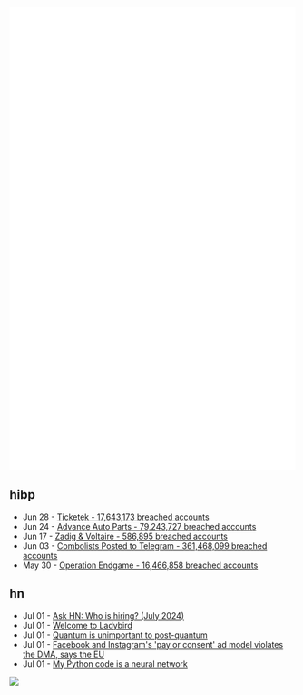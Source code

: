 ![Metrics](https://raw.githubusercontent.com/phixion/phixion/master/metrics.svg)

## hibp

<!--
for https://github.com/phixion/phixion/blob/main/.github/workflows/feeds.yml
-->
<!--START_SECTION:haveibeenpwnd-->
- Jun 28 - [Ticketek - 17,643,173 breached accounts](https://haveibeenpwned.com/PwnedWebsites#Ticketek)
- Jun 24 - [Advance Auto Parts - 79,243,727 breached accounts](https://haveibeenpwned.com/PwnedWebsites#AdvanceAutoParts)
- Jun 17 - [Zadig & Voltaire - 586,895 breached accounts](https://haveibeenpwned.com/PwnedWebsites#ZadigVoltaire)
- Jun 03 - [Combolists Posted to Telegram - 361,468,099 breached accounts](https://haveibeenpwned.com/PwnedWebsites#TelegramCombolists)
- May 30 - [Operation Endgame - 16,466,858 breached accounts](https://haveibeenpwned.com/PwnedWebsites#OperationEndgame)
<!--END_SECTION:haveibeenpwnd-->

## hn

<!--
for https://github.com/phixion/phixion/blob/main/.github/workflows/feeds.yml
-->
<!--START_SECTION:hn-->
- Jul 01 - [Ask HN: Who is hiring? (July 2024)](https://news.ycombinator.com/item?id=40846428)
- Jul 01 - [Welcome to Ladybird](https://ladybird.org/)
- Jul 01 - [Quantum is unimportant to post-quantum](https://blog.trailofbits.com/2024/07/01/quantum-is-unimportant-to-post-quantum/)
- Jul 01 - [Facebook and Instagram's 'pay or consent' ad model violates the DMA, says the EU](https://www.theverge.com/2024/7/1/24189796/eu-meta-dma-violation-pay-consent-ads-model)
- Jul 01 - [My Python code is a neural network](https://blog.gabornyeki.com/2024-07-my-python-code-is-a-neural-network/)
<!--END_SECTION:hn-->

<!--
for https://yhype.me
-->
![](https://hit.yhype.me/github/profile?user_id=13013670)
